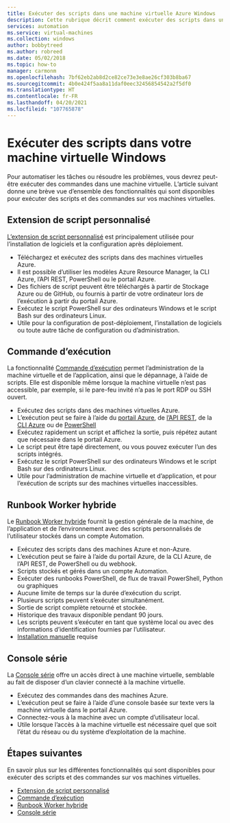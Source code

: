 ```yaml
---
title: Exécuter des scripts dans une machine virtuelle Azure Windows
description: Cette rubrique décrit comment exécuter des scripts dans une machine virtuelle Windows
services: automation
ms.service: virtual-machines
ms.collection: windows
author: bobbytreed
ms.author: robreed
ms.date: 05/02/2018
ms.topic: how-to
manager: carmonm
ms.openlocfilehash: 7bf62eb2ab8d2ce82ce73e3e8ae26cf303b8ba67
ms.sourcegitcommit: 4b0e424f5aa8a11daf0eec32456854542a2f5df0
ms.translationtype: HT
ms.contentlocale: fr-FR
ms.lasthandoff: 04/20/2021
ms.locfileid: "107765878"
---
```

# <a name="run-scripts-in-your-windows-vm"></a>Exécuter des scripts dans votre machine virtuelle Windows

Pour automatiser les tâches ou résoudre les problèmes, vous devrez peut-être exécuter des commandes dans une machine virtuelle. L’article suivant donne une brève vue d’ensemble des fonctionnalités qui sont disponibles pour exécuter des scripts et des commandes sur vos machines virtuelles.

## <a name="custom-script-extension"></a>Extension de script personnalisé

[L’extension de script personnalisé](../extensions/custom-script-windows.md) est principalement utilisée pour l’installation de logiciels et la configuration après déploiement.

* Téléchargez et exécutez des scripts dans des machines virtuelles Azure.
* Il est possible d’utiliser les modèles Azure Resource Manager, la CLI Azure, l’API REST, PowerShell ou le portail Azure.
* Des fichiers de script peuvent être téléchargés à partir de Stockage Azure ou de GitHub, ou fournis à partir de votre ordinateur lors de l’exécution à partir du portail Azure.
* Exécutez le script PowerShell sur des ordinateurs Windows et le script Bash sur des ordinateurs Linux.
* Utile pour la configuration de post-déploiement, l’installation de logiciels ou toute autre tâche de configuration ou d’administration.

## <a name="run-command"></a>Commande d’exécution

La fonctionnalité [Commande d’exécution](run-command.md) permet l’administration de la machine virtuelle et de l’application, ainsi que le dépannage, à l’aide de scripts. Elle est disponible même lorsque la machine virtuelle n’est pas accessible, par exemple, si le pare-feu invité n’a pas le port RDP ou SSH ouvert.

* Exécutez des scripts dans des machines virtuelles Azure.
* L’exécution peut se faire à l’aide du [portail Azure](run-command.md), de [l’API REST](/rest/api/compute/virtual%20machines%20run%20commands/runcommand), de la [CLI Azure](/cli/azure/vm/run-command#az_vm_run_command_invoke) ou de [PowerShell](/powershell/module/az.compute/invoke-azvmruncommand)
* Exécutez rapidement un script et affichez la sortie, puis répétez autant que nécessaire dans le portail Azure.
* Le script peut être tapé directement, ou vous pouvez exécuter l’un des scripts intégrés.
* Exécutez le script PowerShell sur des ordinateurs Windows et le script Bash sur des ordinateurs Linux.
* Utile pour l’administration de machine virtuelle et d’application, et pour l’exécution de scripts sur des machines virtuelles inaccessibles.

## <a name="hybrid-runbook-worker"></a>Runbook Worker hybride

Le [Runbook Worker hybride](../../automation/automation-hybrid-runbook-worker.md) fournit la gestion générale de la machine, de l’application et de l’environnement avec des scripts personnalisés de l’utilisateur stockés dans un compte Automation.

* Exécutez des scripts dans des machines Azure et non-Azure.
* L’exécution peut se faire à l’aide du portail Azure, de la CLI Azure, de l’API REST, de PowerShell ou du webhook.
* Scripts stockés et gérés dans un compte Automation.
* Exécuter des runbooks PowerShell, de flux de travail PowerShell, Python ou graphiques
* Aucune limite de temps sur la durée d’exécution du script.
* Plusieurs scripts peuvent s’exécuter simultanément.
* Sortie de script complète retourné et stockée.
* Historique des travaux disponible pendant 90 jours.
* Les scripts peuvent s’exécuter en tant que système local ou avec des informations d’identification fournies par l’utilisateur.
* [Installation manuelle](../../automation/automation-windows-hrw-install.md) requise

## <a name="serial-console"></a>Console série

La [Console série](/troubleshoot/azure/virtual-machines/serial-console-windows) offre un accès direct à une machine virtuelle, semblable au fait de disposer d’un clavier connecté à la machine virtuelle.

* Exécutez des commandes dans des machines Azure.
* L’exécution peut se faire à l’aide d’une console basée sur texte vers la machine virtuelle dans le portail Azure.
* Connectez-vous à la machine avec un compte d’utilisateur local.
* Utile lorsque l’accès à la machine virtuelle est nécessaire quel que soit l’état du réseau ou du système d’exploitation de la machine.

## <a name="next-steps"></a>Étapes suivantes

En savoir plus sur les différentes fonctionnalités qui sont disponibles pour exécuter des scripts et des commandes sur vos machines virtuelles.

* [Extension de script personnalisé](../extensions/custom-script-windows.md)
* [Commande d’exécution](run-command.md)
* [Runbook Worker hybride](../../automation/automation-hybrid-runbook-worker.md)
* [Console série](/troubleshoot/azure/virtual-machines/serial-console-windows)